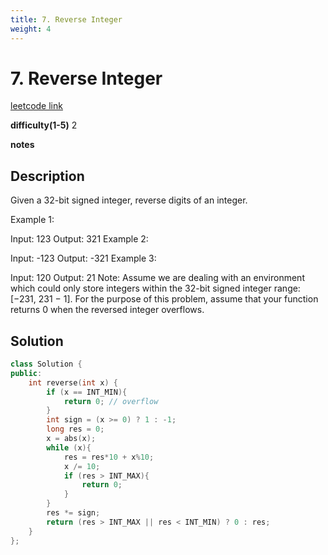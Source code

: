 ```yaml
---
title: 7. Reverse Integer
weight: 4
---
```

# 7. Reverse Integer
[leetcode link](https://leetcode.com/problems/reverse-integer/)

**difficulty(1-5)** 
2

**notes**   


## Description
Given a 32-bit signed integer, reverse digits of an integer.

Example 1:

Input: 123
Output: 321
Example 2:

Input: -123
Output: -321
Example 3:

Input: 120
Output: 21
Note:
Assume we are dealing with an environment which could only store integers within the 32-bit signed integer range: [−231,  231 − 1]. For the purpose of this problem, assume that your function returns 0 when the reversed integer overflows.


## Solution
```c++
class Solution {
public:
    int reverse(int x) {
        if (x == INT_MIN){
            return 0; // overflow
        }
        int sign = (x >= 0) ? 1 : -1;
        long res = 0;
        x = abs(x);
        while (x){
            res = res*10 + x%10;
            x /= 10;
            if (res > INT_MAX){
                return 0;
            }
        }
        res *= sign;
        return (res > INT_MAX || res < INT_MIN) ? 0 : res;        
    }
};
```


